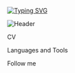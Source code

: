 [![Typing SVG](https://readme-typing-svg.demolab.com?font=Fira+Code&weight=500&pause=1000&color=1C7AF7&random=false&width=435&lines=Hi!+I'm+Alena+QA+Engineer)](https://git.io/typing-svg)

![Header](https://github.com/abakina/abakina/assets/132901668/6f4f29a3-6ff0-4983-b203-d5eaf2568c25)





CV

Languages and Tools

Follow me
